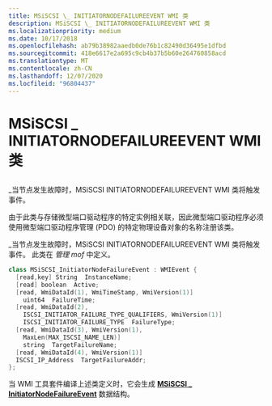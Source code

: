```yaml
---
title: MSiSCSI \_ INITIATORNODEFAILUREEVENT WMI 类
description: MSiSCSI \_ INITIATORNODEFAILUREEVENT WMI 类
ms.localizationpriority: medium
ms.date: 10/17/2018
ms.openlocfilehash: ab79b38982aaedb0de76b1c82490d36495e1dfbd
ms.sourcegitcommit: 418e6617e2a695c9cb4b37b5b60e264760858acd
ms.translationtype: MT
ms.contentlocale: zh-CN
ms.lasthandoff: 12/07/2020
ms.locfileid: "96804437"
---
```

# <a name="msiscsi_initiatornodefailureevent-wmi-class"></a>MSiSCSI \_ INITIATORNODEFAILUREEVENT WMI 类


## <span id="ddk_msiscsi_initiatornodefailureevent_wmi_class_kr"></span><span id="DDK_MSISCSI_INITIATORNODEFAILUREEVENT_WMI_CLASS_KR"></span>


\_当节点发生故障时，MSiSCSI INITIATORNODEFAILUREEVENT WMI 类将触发事件。

由于此类与存储微型端口驱动程序的特定实例相关联，因此微型端口驱动程序必须使用微型端口驱动程序管理 (PDO) 的特定物理设备对象的名称注册该类。

\_当节点发生故障时，MSiSCSI INITIATORNODEFAILUREEVENT WMI 类将触发事件。 此类在 *管理 mof* 中定义。

```cpp
class MSiSCSI_InitiatorNodeFailureEvent : WMIEvent {
  [read,key] String  InstanceName;
  [read] boolean  Active;
  [read, WmiDataId(1), WmiTimeStamp, WmiVersion(1)] 
    uint64  FailureTime;
  [read, WmiDataId(2),
    ISCSI_INITIATOR_FAILURE_TYPE_QUALIFIERS, WmiVersion(1)] 
    ISCSI_INITIATOR_FAILURE_TYPE  FailureType;
  [read, WmiDataId(3), WmiVersion(1),
    MaxLen(MAX_ISCSI_NAME_LEN)] 
    string  TargetFailureName;
  [read, WmiDataId(4), WmiVersion(1)] 
  ISCSI_IP_Address  TargetFailureAddr;
};
```

当 WMI 工具套件编译上述类定义时，它会生成 [**MSiSCSI \_ InitiatorNodeFailureEvent**](/windows-hardware/drivers/ddi/iscsimgt/ns-iscsimgt-_msiscsi_initiatornodefailureevent) 数据结构。

 

